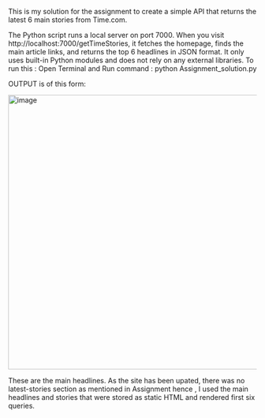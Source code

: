 This is my solution for the assignment to create a simple API that returns the latest 6 main stories from Time.com.

The Python script runs a local server on port 7000. When you visit http://localhost:7000/getTimeStories, it fetches the homepage, finds the main article links, and returns the top 6 headlines in JSON format. It only uses built-in Python modules and does not rely on any external libraries.
To run this : Open Terminal and Run command : python Assignment_solution.py

OUTPUT is of this form:

<img width="858" height="557" alt="image" src="https://github.com/user-attachments/assets/2d65675f-9ed8-43aa-b74f-da03836ca432" />



These are the main headlines. As the site has been upated, there was no latest-stories section as mentioned in Assignment hence , I used the main headlines and stories that were stored as static HTML and rendered first six queries.

